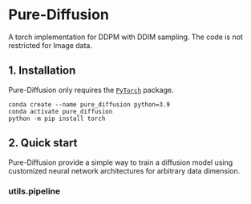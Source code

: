 # Pure-Diffusion
A torch implementation for DDPM with DDIM sampling. The code is not restricted for Image data.

## 1. Installation
Pure-Diffusion only requires the [`PyTorch`](https://pytorch.org) package.
```
conda create --name pure_diffusion python=3.9
conda activate pure_diffusion
python -m pip install torch
```

## 2. Quick start
Pure-Diffusion provide a simple way to train a diffusion model using customized neural network architectures for arbitrary data dimension.
### utils.pipeline






